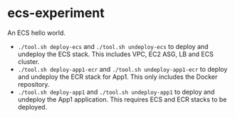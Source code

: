 # ecs-experiment

An ECS hello world.

* `./tool.sh deploy-ecs` and `./tool.sh undeploy-ecs` to deploy and undeploy the ECS stack. This includes VPC, EC2 ASG, LB and ECS cluster.
* `./tool.sh deploy-app1-ecr` and `./tool.sh undeploy-app1-ecr` to deploy and undeploy the ECR stack for App1. This only includes the Docker repository.
* `./tool.sh deploy-app1` and `./tool.sh undeploy-app1` to deploy and undeploy the App1 application. This requires ECS and ECR stacks to be deployed.
